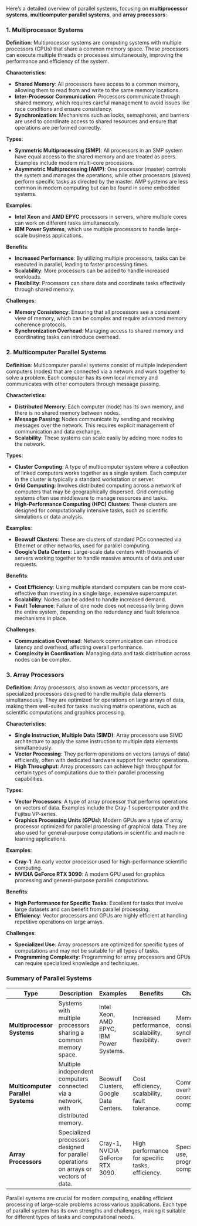 Here’s a detailed overview of parallel systems, focusing on **multiprocessor systems**, **multicomputer parallel systems**, and **array processors**:

### **1. Multiprocessor Systems**

**Definition**:
Multiprocessor systems are computing systems with multiple processors (CPUs) that share a common memory space. These processors can execute multiple threads or processes simultaneously, improving the performance and efficiency of the system.

**Characteristics**:
- **Shared Memory**: All processors have access to a common memory, allowing them to read from and write to the same memory locations.
- **Inter-Processor Communication**: Processors communicate through shared memory, which requires careful management to avoid issues like race conditions and ensure consistency.
- **Synchronization**: Mechanisms such as locks, semaphores, and barriers are used to coordinate access to shared resources and ensure that operations are performed correctly.

**Types**:
- **Symmetric Multiprocessing (SMP)**: All processors in an SMP system have equal access to the shared memory and are treated as peers. Examples include modern multi-core processors.
- **Asymmetric Multiprocessing (AMP)**: One processor (master) controls the system and manages the operations, while other processors (slaves) perform specific tasks as directed by the master. AMP systems are less common in modern computing but can be found in some embedded systems.

**Examples**:
- **Intel Xeon** and **AMD EPYC** processors in servers, where multiple cores can work on different tasks simultaneously.
- **IBM Power Systems**, which use multiple processors to handle large-scale business applications.

**Benefits**:
- **Increased Performance**: By utilizing multiple processors, tasks can be executed in parallel, leading to faster processing times.
- **Scalability**: More processors can be added to handle increased workloads.
- **Flexibility**: Processors can share data and coordinate tasks effectively through shared memory.

**Challenges**:
- **Memory Consistency**: Ensuring that all processors see a consistent view of memory, which can be complex and require advanced memory coherence protocols.
- **Synchronization Overhead**: Managing access to shared memory and coordinating tasks can introduce overhead.

### **2. Multicomputer Parallel Systems**

**Definition**:
Multicomputer parallel systems consist of multiple independent computers (nodes) that are connected via a network and work together to solve a problem. Each computer has its own local memory and communicates with other computers through message passing.

**Characteristics**:
- **Distributed Memory**: Each computer (node) has its own memory, and there is no shared memory between nodes.
- **Message Passing**: Nodes communicate by sending and receiving messages over the network. This requires explicit management of communication and data exchange.
- **Scalability**: These systems can scale easily by adding more nodes to the network.

**Types**:
- **Cluster Computing**: A type of multicomputer system where a collection of linked computers works together as a single system. Each computer in the cluster is typically a standard workstation or server.
- **Grid Computing**: Involves distributed computing across a network of computers that may be geographically dispersed. Grid computing systems often use middleware to manage resources and tasks.
- **High-Performance Computing (HPC) Clusters**: These clusters are designed for computationally intensive tasks, such as scientific simulations or data analysis.

**Examples**:
- **Beowulf Clusters**: These are clusters of standard PCs connected via Ethernet or other networks, used for parallel computing.
- **Google’s Data Centers**: Large-scale data centers with thousands of servers working together to handle massive amounts of data and user requests.

**Benefits**:
- **Cost Efficiency**: Using multiple standard computers can be more cost-effective than investing in a single large, expensive supercomputer.
- **Scalability**: Nodes can be added to handle increased demand.
- **Fault Tolerance**: Failure of one node does not necessarily bring down the entire system, depending on the redundancy and fault tolerance mechanisms in place.

**Challenges**:
- **Communication Overhead**: Network communication can introduce latency and overhead, affecting overall performance.
- **Complexity in Coordination**: Managing data and task distribution across nodes can be complex.

### **3. Array Processors**

**Definition**:
Array processors, also known as vector processors, are specialized processors designed to handle multiple data elements simultaneously. They are optimized for operations on large arrays of data, making them well-suited for tasks involving matrix operations, such as scientific computations and graphics processing.

**Characteristics**:
- **Single Instruction, Multiple Data (SIMD)**: Array processors use SIMD architecture to apply the same instruction to multiple data elements simultaneously.
- **Vector Processing**: They perform operations on vectors (arrays of data) efficiently, often with dedicated hardware support for vector operations.
- **High Throughput**: Array processors can achieve high throughput for certain types of computations due to their parallel processing capabilities.

**Types**:
- **Vector Processors**: A type of array processor that performs operations on vectors of data. Examples include the Cray-1 supercomputer and the Fujitsu VP-series.
- **Graphics Processing Units (GPUs)**: Modern GPUs are a type of array processor optimized for parallel processing of graphical data. They are also used for general-purpose computations in scientific and machine learning applications.

**Examples**:
- **Cray-1**: An early vector processor used for high-performance scientific computing.
- **NVIDIA GeForce RTX 3090**: A modern GPU used for graphics processing and general-purpose parallel computations.

**Benefits**:
- **High Performance for Specific Tasks**: Excellent for tasks that involve large datasets and can benefit from parallel processing.
- **Efficiency**: Vector processors and GPUs are highly efficient at handling repetitive operations on large arrays.

**Challenges**:
- **Specialized Use**: Array processors are optimized for specific types of computations and may not be suitable for all types of tasks.
- **Programming Complexity**: Programming for array processors and GPUs can require specialized knowledge and techniques.

### **Summary of Parallel Systems**

| Type                       | Description                                                                                     | Examples                                              | Benefits                                          | Challenges                                     |
|----------------------------|-------------------------------------------------------------------------------------------------|-------------------------------------------------------|---------------------------------------------------|------------------------------------------------|
| **Multiprocessor Systems** | Systems with multiple processors sharing a common memory space.                               | Intel Xeon, AMD EPYC, IBM Power Systems.             | Increased performance, scalability, flexibility. | Memory consistency, synchronization overhead. |
| **Multicomputer Parallel Systems** | Multiple independent computers connected via a network, with distributed memory.              | Beowulf Clusters, Google Data Centers.                | Cost efficiency, scalability, fault tolerance.   | Communication overhead, coordination complexity.|
| **Array Processors**       | Specialized processors designed for parallel operations on arrays or vectors of data.          | Cray-1, NVIDIA GeForce RTX 3090.                      | High performance for specific tasks, efficiency. | Specialized use, programming complexity.      |

Parallel systems are crucial for modern computing, enabling efficient processing of large-scale problems across various applications. Each type of parallel system has its own strengths and challenges, making it suitable for different types of tasks and computational needs.
